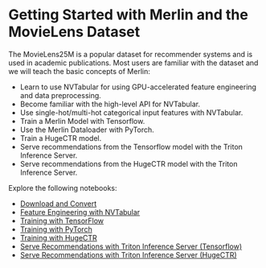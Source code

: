 # Getting Started with Merlin and the MovieLens Dataset

The MovieLens25M is a popular dataset for recommender systems and is used in academic publications.
Most users are familiar with the dataset and we will teach the basic concepts of Merlin:

- Learn to use NVTabular for using GPU-accelerated feature engineering and data preprocessing.
- Become familiar with the high-level API for NVTabular.
- Use single-hot/multi-hot categorical input features with NVTabular.
- Train a Merlin Model with Tensorflow.
- Use the Merlin Dataloader with PyTorch.
- Train a HugeCTR model.
- Serve recommendations from the Tensorflow model with the Triton Inference Server.
- Serve recommendations from the HugeCTR model with the Triton Inference Server.

Explore the following notebooks:

- [Download and Convert](01-Download-Convert.ipynb)
- [Feature Engineering with NVTabular](02-ETL-with-NVTabular.ipynb)
- [Training with TensorFlow](03-Training-with-TF.ipynb)
- [Training with PyTorch](03-Training-with-PyTorch.ipynb)
- [Training with HugeCTR](03-Training-with-HugeCTR.ipynb)
- [Serve Recommendations with Triton Inference Server (Tensorflow)](04-Triton-Inference-with-TF.ipynb)
- [Serve Recommendations with Triton Inference Server (HugeCTR)](04-Triton-Inference-with-HugeCTR.ipynb)

